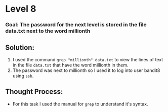 # Level 8

### Goal: The password for the next level is stored in the file data.txt next to the word millionth

## Solution: 
1. I used the command ```grep "millionth" data.txt``` to view the lines of text in the file ```data.txt``` that have the word millionth in them.
2. The password was next to millionth so I used it to log into user bandit8 using ```ssh```.
   
## Thought Process:
- For this task I used the manual for ```grep``` to understand it's syntax.
